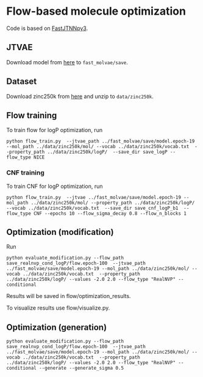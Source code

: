 # Flow-based molecule optimization
Code is based on [FastJTNNpy3](https://github.com/Bibyutatsu/FastJTNNpy3).

## JTVAE
Download model from [here](https://drive.google.com/file/d/1Ut1c_3kDBrKviM5IUGii2sqvwVHeARRP/view?usp=sharing) to `fast_molvae/save`.

## Dataset
Download zinc250k from [here](https://drive.google.com/file/d/1qr32WASlIIVIbTm4x8XXqZiH2HlqTq2M/view?usp=sharing) and unzip to `data/zinc250k`.

## Flow training
To train flow for logP optimization, run
```
python flow_train.py  --jtvae_path ../fast_molvae/save/model.epoch-19 --mol_path ../data/zinc250k/mol/ --vocab ../data/zinc250k/vocab.txt  --property_path ../data/zinc250k/logP/  --save_dir save_logP --flow_type NICE 
```

### CNF training
To train CNF for logP optimization, run
```
python flow_train.py  --jtvae ../fast_molvae/save/model.epoch-19 --mol_path ../data/zinc250k/mol/ --property_path ../data/zinc250k/logP/ --vocab ../data/zinc250k/vocab.txt  --save_dir save_cnf_logP_b1  --flow_type CNF --epochs 10 --flow_sigma_decay 0.8 --flow_n_blocks 1
```

## Optimization (modification)
Run 
```
python evaluate_modification.py --flow_path save_realnvp_cond_logP/flow.epoch-100  --jtvae_path ../fast_molvae/save/model.epoch-19 --mol_path ../data/zinc250k/mol/ --vocab ../data/zinc250k/vocab.txt  --property_path ../data/zinc250k/logP/ --values -2.0 2.0 --flow_type "RealNVP" --conditional
```
Results will be saved in flow/optimization_results.

To visualize results use flow/visualize.py.

## Optimization (generation)

```
python evaluate_modification.py --flow_path save_realnvp_cond_logP/flow.epoch-100  --jtvae_path ../fast_molvae/save/model.epoch-19 --mol_path ../data/zinc250k/mol/ --vocab ../data/zinc250k/vocab.txt  --property_path ../data/zinc250k/logP/ --values -2.0 2.0 --flow_type "RealNVP" --conditional --generate --generate_sigma 0.5
```
